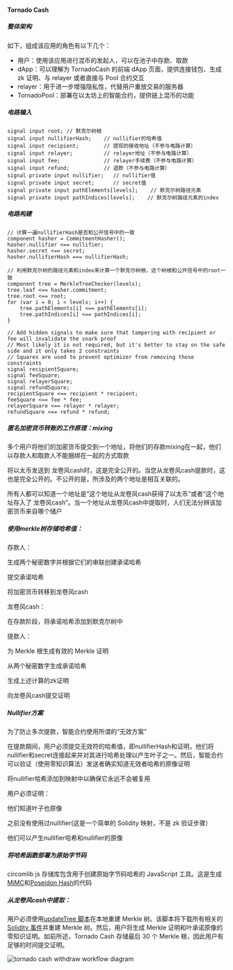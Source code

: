 #### Tornado Cash

##### 整体架构

如下，组成该应用的角色有以下几个：

- 用户：使用该应用进行混币的发起人，可以在池子中存款、取款
- dApp：可以理解为 TornadoCash 的前端 dApp 页面，提供连接钱包、生成 zk 证明、与 relayer 或者直接与 Pool 合约交互
- relayer：用于进一步增强隐私性，代替用户重放交易的服务器
- TornadoPool：部署在以太坊上的智能合约，提供链上混币的功能

##### 电路输入

```
signal input root; // 默克尔树根
signal input nullifierHash;    // nullifier的哈希值
signal input recipient;        // 提现的接收地址（不参与电路计算）
signal input relayer;          // relayer地址（不参与电路计算）
signal input fee;              // relayer手续费（不参与电路计算）
signal input refund;           // 退款（不参与电路计算）
signal private input nullifier;   // nullifier值
signal private input secret;      // secret值
signal private input pathElements[levels];    // 默克尔树路径元素
signal private input pathIndices[levels];    // 默克尔树路径元素的index
```

##### 电路构建

```
// 计算一遍nullifierHash是否和公开信号中的一致
component hasher = CommitmentHasher();
hasher.nullifier <== nullifier;
hasher.secret <== secret;
hasher.nullifierHash === nullifierHash;  

// 利用默克尔树的路径元素和index来计算一个默克尔树根，这个树根和公开信号中的root一致
component tree = MerkleTreeChecker(levels);
tree.leaf <== hasher.commitment;
tree.root <== root;
for (var i = 0; i < levels; i++) {
    tree.pathElements[i] <== pathElements[i];
    tree.pathIndices[i] <== pathIndices[i];
}

// Add hidden signals to make sure that tampering with recipient or fee will invalidate the snark proof
// Most likely it is not required, but it's better to stay on the safe side and it only takes 2 constraints
// Squares are used to prevent optimizer from removing those constraints
signal recipientSquare;
signal feeSquare;
signal relayerSquare;
signal refundSquare;
recipientSquare <== recipient * recipient;
feeSquare <== fee * fee;
relayerSquare <== relayer * relayer;
refundSquare <== refund * refund;
```

##### 匿名加密货币转账的工作原理：mixing

多个用户将他们的加密货币提交到一个地址，将他们的存款mixing在一起，他们以存款人和取款人不能捆绑在一起的方式取款

将以太币发送到 龙卷风cash时，这是完全公开的。当您从龙卷风cash提款时，这也是完全公开的。不公开的是，所涉及的两个地址是相互关联的。

所有人都可以知道一个地址是“这个地址从龙卷风cash获得了以太币”或者“这个地址存入了 龙卷风cash”。当一个地址从龙卷风cash中提取时，人们无法分辨该加密货币来自哪个储户

##### 使用merkle树存储哈希值：

存款人：

生成两个秘密数字并根据它们的串联创建承诺哈希

提交承诺哈希

将加密货币转移到龙卷风cash

龙卷风cash：

在存款阶段，将承诺哈希添加到默克尔树中

提款人：

为 Merkle 根生成有效的 Merkle 证明

从两个秘密数字生成承诺哈希

生成上述计算的zk证明

向龙卷风cash提交证明

##### Nullifier方案

为了防止多次提款，智能合约使用所谓的“无效方案”

在提款期间，用户必须提交无效符的哈希值，即nullifierHash和证明，他们将nullifier和secret连接起来并对其进行哈希处理以产生叶子之一。然后，智能合约可以验证（使用零知识算法）发送者确实知道无效者哈希的原像证明

将nullifier哈希添加到映射中以确保它永远不会被复用

用户必须证明：

他们知道叶子也原像

之前没有使用过nullifier(这是一个简单的 Solidity 映射，不是 zk 验证步骤）

他们可以产生nullifier哈希和nullifier的原像

##### 将哈希函数部署为原始字节码

circomlib js 存储库包含用于创建原始字节码哈希的 JavaScript 工具。这是生成[MiMC](https://github.com/iden3/circomlibjs/blob/main/src/mimcsponge_gencontract.js)和[Poseidon Hash](https://github.com/iden3/circomlibjs/blob/main/src/poseidon_gencontract.js)的代码

##### 从龙卷风cash中提取：

用户必须使用[updateTree 脚本](https://github.com/tornadocash/tornado-classic-ui/blob/master/scripts/updateTree.js)在本地重建 Merkle 树。该脚本将下载所有相关的[Solidity 事件](https://www.rareskills.io/post/ethereum-events)并重建 Merkle 树。然后，用户将生成 Merkle 证明和叶承诺原像的零知识证明。如前所述，Tornado Cash 存储最后 30 个 Merkle 根，因此用户有足够的时间提交证明。

![tornado cash withdraw workflow diagram](https://devel-82-v2.tongkolspace.com/rareskills/wp-content/uploads/2024/09/935a00_e392067a72614272907a69b012da4898~mv2.png)